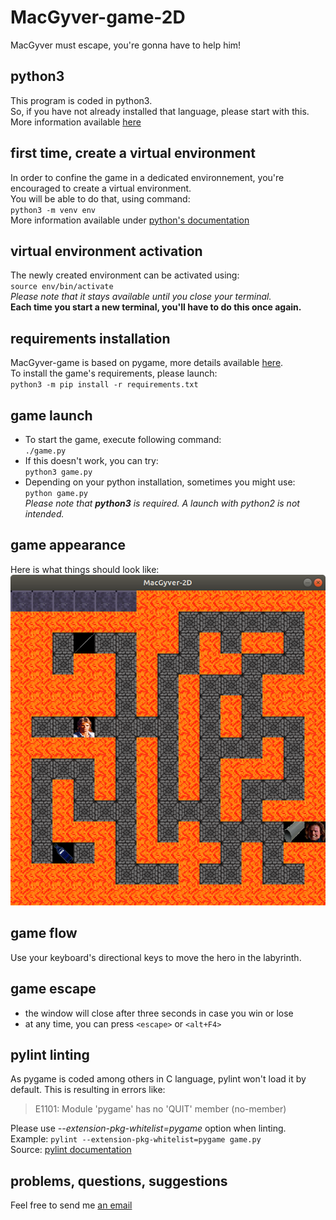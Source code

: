 # MacGyver-game-2D
MacGyver must escape, you're gonna have to help him!

## python3
This program is coded in python3.  
So, if you have not already installed that language, please start with this.  
More information available [here](https://wiki.python.org/moin/BeginnersGuide/Download "downloading and installing Python")

## first time, create a virtual environment
In order to confine the game in a dedicated environnement, you're encouraged to create a virtual environment.  
You will be able to do that, using command:  
    `python3 -m venv env`  
More information available under [python's documentation](https://packaging.python.org/tutorials/installing-packages/#creating-virtual-environments "creating virtual environments")

## virtual environment activation
The newly created environment can be activated using:  
    `source env/bin/activate`  
*Please note that it stays available until you close your terminal.*  
**Each time you start a new terminal, you'll have to do this once again.**

## requirements installation
MacGyver-game is based on pygame, more details available [here](https://www.pygame.org "pygame").  
To install the game's requirements, please launch:  
    `python3 -m pip install -r requirements.txt`

## game launch
* To start the game, execute following command:  
    `./game.py`  
* If this doesn't work, you can try:  
    `python3 game.py`  
* Depending on your python installation, sometimes you might use:  
    `python game.py`  
*Please note that **python3** is required. A launch with python2 is not intended.*

## game appearance
Here is what things should look like:  
![screnshot](resources/screenshot.png "game window")

## game flow
Use your keyboard's directional keys to move the hero in the labyrinth.

## game escape
* the window will close after three seconds in case you win or lose
* at any time, you can press `<escape>` or `<alt+F4>`

## pylint linting
As pygame is coded among others in C language, pylint won't load it by default.
This is resulting in errors like: 
> E1101: Module 'pygame' has no 'QUIT' member (no-member)  
>
Please use _--extension-pkg-whitelist=pygame_ option when linting.  
Example: `pylint --extension-pkg-whitelist=pygame game.py`  
Source: [pylint documentation](https://docs.pylint.org/en/1.9/technical_reference/features.html#general-options "general options")

## problems, questions, suggestions
Feel free to send me [an email](mailto:52000851+hacker0uvert@users.noreply.github.com?subject=macgyver-game-2D "reach me out here")